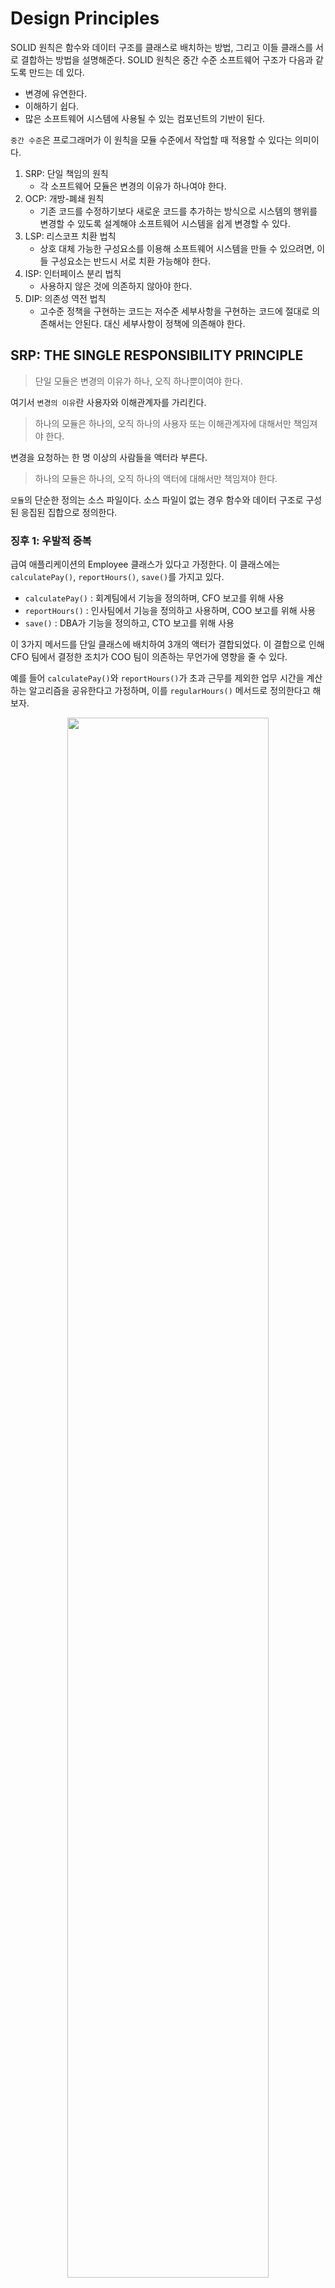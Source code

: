 # Design Principles

SOLID 원칙은 함수와 데이터 구조를 클래스로 배치하는 방법, 그리고 이들 클래스를 서로 결합하는 방법을 설명해준다. SOLID 원칙은 중간 수준 소프트웨어 구조가 다음과 같도록 만드는 데 있다.

* 변경에 유연한다.
* 이해하기 쉽다.
* 많은 소프트웨어 시스템에 사용될 수 있는 컴포넌트의 기반이 된다.

`중간 수준`은 프로그래머가 이 원칙을 모듈 수준에서 작업할 때 적용할 수 있다는 의미이다.

1. SRP: 단일 책임의 원칙
    * 각 소프트웨어 모듈은 변경의 이유가 하나여야 한다.
2. OCP: 개방-폐쇄 원칙
    * 기존 코드를 수정하기보다 새로운 코드를 추가하는 방식으로 시스템의 행위를 변경할 수 있도록 설계해야 소프트웨어 시스템을 쉽게 변경할 수 있다.
3. LSP: 리스코프 치환 법칙
    * 상호 대체 가능한 구성요소를 이용해 소프트웨어 시스템을 만들 수 있으려면, 이들 구성요소는 반드시 서로 치환 가능해야 한다.
4. ISP: 인터페이스 분리 법칙
    * 사용하지 않은 것에 의존하지 않아야 한다.
5. DIP: 의존성 역전 법칙
    * 고수준 정책을 구현하는 코드는 저수준 세부사항을 구현하는 코드에 절대로 의존해서는 안된다. 대신 세부사항이 정책에 의존해야 한다.

## SRP: THE SINGLE RESPONSIBILITY PRINCIPLE

> 단일 모듈은 변경의 이유가 하나, 오직 하나뿐이여야 한다.

여기서 `변경의 이유`란 사용자와 이해관계자를 가리킨다.

> 하나의 모듈은 하나의, 오직 하나의 사용자 또는 이해관계자에 대해서만 책임져야 한다.

변경을 요청하는 한 명 이상의 사람들을 액터라 부른다.

> 하나의 모듈은 하나의, 오직 하나의 액터에 대해서만 책임져야 한다.

`모듈`의 단순한 정의는 소스 파일이다. 소스 파일이 없는 경우 함수와 데이터 구조로 구성된 응집된 집합으로 정의한다.

### 징후 1: 우발적 중복

급여 애플리케이션의 Employee 클래스가 있다고 가정한다. 이 클래스에는 `calculatePay()`, `reportHours()`, `save()`를 가지고 있다.

* `calculatePay()` : 회계팀에서 기능을 정의하며, CFO 보고를 위해 사용
* `reportHours()` : 인사팀에서 기능을 정의하고 사용하며, COO 보고를 위해 사용
* `save()` : DBA가 기능을 정의하고, CTO 보고를 위해 사용

이 3가지 메서드를 단일 클래스에 배치하여 3개의 액터가 결합되었다. 이 결합으로 인해 CFO 팀에서 결정한 조치가 COO 팀이 의존하는 무언가에 영향을 줄 수 있다.

예를 들어 `calculatePay()`와 `reportHours()`가 초과 근무를 제외한 업무 시간을 계산하는 알고리즘을 공유한다고 가정하며, 이를 `regularHours()` 메서드로 정의한다고 해보자.

<div align="center">
<img src="img/srp_shared_algorithm.png" width="80%">
</div>

이제 CFO 팀에서 초과 근무를 제외한 업무 시간을 계산하는 방식을 약간 수정하기로 결정했다고 하자. 하지만 인사를 담당하는 COO 팀에서는 초과근무를 제외한 업무 시간을 CFO 팀과는 다른 목적으로 사용하기
때문에, 이와 같은 변경을 원치 않는다고 해보자.

개발자는 `calculatePay()`가 편의 메서드인 `regularHours()`를 호출하는 사실을 발견하지만, `reportHours()`에서 호출된다는 사실은 눈치채지 못한다. 따라서 COO
팀은 `reportHours()` 메서드가 생성된 보고서를 여전히 이용한다. 하지만 이 보고서에 포함된 수치들은 엉터리이다.

이러한 문제는 서로 다른 액터가 의존하는 코드를 너무 가까이 배치했기 때문에 발생한다. SRP는 서로 다른 액터가 의존하는 코드를 서로 분리하라고 말한다.

### 징후 2: 병합

예를 들어 DBA가 속한 CTO 팀에서 데이터베이스의 Employee 테이블 스키마를 약간 수정하기로 결정한다. 이와 동시에 인사 담당자가 속한 COO 팀에서는 `reportHours()` 메서드의 보고서 포맷을
변경하기로 결정했다고 가정해보자.

서로 다른 팀에 속한 두 명의 서로 다른 개발자가 Employee 클래스를 체크아웃 받은 후 변경사항을 적용하면, 이들 변경사항은 서로 충돌한다. 결과적으로 병합이 발생한다.

이 징후는 여러 사람이 서로 다른 목적으로 동일한 소스 파일을 변경하는 경우에 발생한다. 이를 해결하는 방법은 서로 다른 액터를 뒷받침하는 코드를 서로 분리하는 것이다.

### 해결책

이 문제의 해결책은 다양한데, 모두가 메서드를 각 다른 클래스로 이동시키는 방식이다.

가장 확실한 해결책은 데이터와 메서드를 분리하는 방식이다. 즉, 메서드가 없는 데이터 구조인 EmployeeData 클래스를 만들고 세 개의 클래스가 공유하도록 한다. 각 클래스는 자신에게 필요한 소스 코드만을
포함하며, 세 클래스 간 서로의 존재를 몰라야 한다.

<div align="center">
<img src="img/srp_seperate_dependency.png" width="80%">
</div>

이 해결책은 세 가지 클래스를 인스턴스화하고 추적해야 한다는 단점이 있다. 이를 해결하기 위해 facade 패턴이 있다.

<div align="center">
<img src="img/srp_facade_pattern.png" width="80%">
</div>

EmployeeFacade 클래스는 세 클래스의 객체를 생성하고 요청된 메서드를 가지는 객체로 위임하는 일을 책임진다.

중요한 업무 규칙을 데이터와 가깝게 배치하는 방식을 선호하면, 중요한 메서드를 기존의 Employee 클래스에 유지하되 덜 중요한 클래스는 나머지 메서드들에 대한 facade로 사용할 수 있다.

<div align="center">
<img src="img/srp_facade_pattern2.png" width="80%">
</div>

### 결론

SRP는 메서드와 클래스 수준의 원칙이다.

## OCP: THE OPEN-CLOSED PRINCIPLE

> 소프트웨어 개체(artifact)는 확장에 열려 있어야 하고, 변경에는 닫혀 있어야 한다.

즉, 소프트웨어 개체의 행위는 확장할 수 있어야 하지만, 개체를 변경해서는 안된다.

### 사고 실험

재무제표를 웹 페이지로 보여주는 시스템이 있다고 가정하자. 이제 이해관계자가 동일한 정보를 보고서 형태로 변환해서 흑백 프린터로 출력을 요청했다고 하자.

SRP를 적용하면 데이터 흐름을 다음과 같은 형태로 만들 수 있다.

<div align="center">
<img src="img/ocp_apply_srp.png" width="80%">
</div>

보고서 생성이 두 개의 책임으로 분리된다. 이처럼 책임을 분리했다면, 두 책임 중 하나에서 변경이 발생하더라도 다른 하나는 변경되지 않도록 소스 코드 의존성도 조직화해야 한다. 또한 새로 조직화한 구조에서는 행위가
확장될 때 변경이 발생하지 않음을 보장해야 한다.

이러한 목적 달성을 위해 처리 과정을 클래스 단위로 분할하고, 이들 클래스를 다음과 같은 컴포넌트 단위로 구분해야 한다.

<div align="center">
<img src="img/ocp_component.png">
</div>

화살표가 A 클래스에서 B 클래스로 향한다면, A 클래스에서는 B 클래스를 호출하지만, B 클래스는 A 클래스를 전혀 호출하지 않음을 뜻한다. 따라서 FinancialDataMapper는
FinancialDataGateway를 알고 있지만, FinancialDataGateway는 FinancialDataMapper를 알지 못한다.

여기서 한 가지 더 주목해야 할 점은 모든 컴포넌트트 관계는 단방향으로 이루어진다는 점이다. 이 화살표는 변경으로부터 보호하려면 컴포넌트를 향하도록 그려진다.

<div align="center">
<img src="img/ocp_unidirectional.png" width="80%">
</div>

즉, A 컴포넌트에서 발생한 변경으로부터 B 컴포넌트를 보호하려면 반드시 A 컴포넌트가 B 컴포넌트에 의존해야 한다. 위 예제의 경우 Presenter에서 발생한 변경으로부터 Controller를 보호하고자 하며,
View에서 발생한 변경으로부터 Presenter를 보호하고자 한다. Interactor는 모든 것에서 발생한 변경으로부터 보호하고자 한다.

Interactor가 업무 규칙을 포함하기 때문에 모든 변경으로부터 보호되어야 한다. Interactor는 애플리케이션에서 가장 높은 수준의 정책을 포함한다. 다른 컴포넌트는 주변적인 문제를 담당하며, 가장 중요한
문제는 Interactor가 담당한다.

컴포넌트 계층구조를 이와 같이 조직화하면 저수준 컴포넌트에서 발생한 변경으로부터 고수준 컴포넌트를 보호할 수 있다.

### 방향성 제어

위 컴포넌트 그림에서 FinancialDataGateway 인터페이스는 FinancialReportGenerator와 FinancialDataMapper 사이에 위치하는데, 이는 의존성을 역전시키기 위함이다.
FinancialDataGateway가 없었다면 Interactor 컴포넌트에서 Database 컴포넌트로 바로 향하게 된다.

### 정보 은닉

FinancialReportRequester 인터페이스는 방향성 제어와는 다른 목적을 가진다. FinancialReportController가 Interactor 내부에 대해 너무 많이 알지 못하도록 막기 위해
존재한다. 이 인터페이스가 없었다면, Controller는 FinancialEntities에 대해 추이 종속성을 가지게 된다.

> 추이 종속성은 A 클래스가 B 클래스에 의존하고, B 클래스가 C 클래스에 의존한다면, A 클래스는 C 클래스에 의존하는 것을 의미한다.

추이 종속성을 가지게 되면 소프트웨어 엔티티는 `자신이 직접 사용하지 않는 요소에는 절대로 의존해서는 안 된다`는 소프트웨어 원칙에 위배된다. 즉, Controller에서 발생한 변경으로부터 Interactor를
보호하는 우선순위가 가장 높지만, 반대로 Interactor에서 발생한 변경으로부터 Controller로 보호되어야 한다. 이를 위해 Interactor 내부를 은닉한다.

### 결론

OCP는 시스템을 확장하기 쉬운 동시에 변경으로 인해 시스템이 너무 많이 영향을 받지 않도록 하는데 있다. 이를 위해 컴포넌트 단위로 분리하고, 저수준 컴포넌트에서 발생한 변경으로부터 고수준 컴포넌트를 보호할 수
있는 형태의 의존성 계층 구조가 만들어져야 한다.

## LSP: THE LISKOV SUBSTITUTION PRINCIPLE

> S 타입의 객체 01 각각에 대응하는 T 타입 객체 02가 있고, T 타입을 이용해 정의한 모든 프로그램 P에서 02의 자리에 01을 치환하더라도 P의 행위가 변하지 않는다면, S는 T의 하위 타입이다.

### 상속을 사용하도록 가이드하기

다음과 같이 License를 상속하는 2개의 하위 타입이 존재한다고 가정하자. 각각 다른 알고리즘을 이용해 라이선스 비용을 계산한다.

<div align="center">
<img src="img/lsp_billing.png" width="80%">
</div>

Billing 애플리케이션의 행위가 License 하위 타입 중 무엇을 사용하는지에 전혀 의존하지 않기 때문에 이 설계는 LSP를 준수한다. 이들 하위 타입은 모두 License 타입을 치환할 수 있다.

### 정사각형/직사각형 문제

LSP를 위반하는 문제로 정사각형/직사각형 문제가 있다.

<div align="center">
<img src="img/lsp_square_rect_problem.png" width="80%">
</div>

이 예제에서 Square는 Rectangle의 하위 타입으로는 적합하지 않은데, Rectangle의 높이와 너비는 서로 독립적인 반면, Square의 높이와 너비는 반드시 같이 변경되어야 하기 때문이다. User는
대화하고 있는 상대가 Rectangle이라 생각하므로 혼동이 생길 수 있다. 다음 코드를 보자.

```
Rectangle r = ...
r.setW(5);
r.setH(52);
assert(r.area() == 10)
```

여기서 Square를 생성하면 assert는 실패한다. 이를 막기 위해 if 문 등을 이용해 Rectangle이 실제 Square인지 검사하는 메커니즘을 User에 추가하는 것이다. 하지만 User의 행위가 사용하는
타입에 의존하게 되므로 결국 타입을 서로 치환할 수 없게 된다.

### LSP와 아키텍처

여기서 말하는 인터페이스는 여러 형태로 나타나는데, 자바스러운 언어라면 인터페이스 하나와 이를 구현하는 여러 개의 클래스로 구성되며, 루비라면 동일한 메서드 시그니처를 공유하는 여러 개의 클래스로 구성된다. 또한
REST 인터페이스에 응답하는 서비스 집단일 수도 있다. 이외의 상황에도 LSP를 적용할 수 있다. 잘 정의된 인터페이스와 이 인터페이스의 구현체끼리 상호 치환 가능성에 기대는 사용자들이 존재하기 때문이다.

### LSP 위반 사례

택시 파견 서비스를 통합하는 애플리케이션을 만들고 있다고 가정하자. 고객은 어느 택시업체인지 신경쓰지 않고 자신의 상황에 가장 적합한 택시를 찾는다.

택시 파견 REST 서비스의 URI가 운전기사 데이터베이스에 저장되어 있다고 가정하자. 예를 들어, 택시기사인 Bob의 택시 파견 URI는 다음과 같다.

```
purplecab.com/driver/Bob
```

시스템은 이 URI에 필요한 정보를 추가해 다음과 같이 PUT 방식으로 호출한다.

```
purplecab.com/driver/Bob
             /pickupAddress/24 Maple St.
             /pickupTime/153
             /destination/ORD
```

이 예제에서 파견 서비스를 만들 때 다양한 택시업체에서 동일한 REST 인터페이스를 준수하도록 만들어야 한다는 사실이다.

만약 어떤 업체에서 destination 필드를 dest로 축약해서 사용하였고, destination을 사용하라 강제할 수 없다고 가정하자. 그렇다면 이 예외 사항을 처리하는 로직을 추가해야 할 것이다.

### 결론

LSP는 아키텍처 수준까지 확장할 수 있고, 반드시 확장해야 한다. 치환 가능성을 조금이라도 위배하면 시스템 아키텍처가 오염되어 상당의 별도 메커니즘을 추가해야 할 수도 있다.

## ISP: THE INTERFACE SEGREGATION PRINCIPLE

ISP는 다음 다이어그램에서 유래했다.

<div align="center">
<img src="img/isp_diagram.png" width="80%">
</div>

User1은 op1만을, User2는 op2만을, User3는 op3만을 사용하고, OPS가 정적 타입 언어로 작성된 클래스라 가정해보자. 이 경우 User1에서는 op2, op3를 전혀 사용하지 않음에도
User1의 소스 코드는 이 두 메서드에 의존하게 된다. 이러한 의존성으로 인해 OPS 클래스에 op2 코드가 변경되면 User1과 관련된 코드는 하나도 변경되지 않았음에도 다시 컴파일된다.

이는 오퍼레이션을 인터페이스 단위로 분리하여 해결할 수 있다. User1의 소스 코드는 U1Ops와 op1에 의존하지만 OPS에는 의존하지 않아 OPS에서 발생된 변경이 User1과 관계없는 변경이면 User1이
다시 컴파일되지 않는다.

<div align="center">
<img src="img/isp_diagram2.png" width="80%">
</div>

### ISP와 언어

정적 타입 언어는 사용자가 import, use 또는 include 같은 타입 선언문을 사용하도록 강제해 소스 코드 의존성이 발생하고, 이로 인해 재컴파일이 강제되는 상황이 발생한다. 루비나 파이썬과 같은 동적 타입
언어는 런타임에 추론이 발생한다. 따라서 소스 코드 의존성이 아예 없으며 정적 타입 언어를 사용할 때보다 유연하며 결합도가 낮은 시스템을 만들 수 있는 이유이다. 때문에 ISP는 언어와 관련된 문제라 결론내릴 여지가
있다.

### ISP와 아키텍처

S 시스템 구축에 참여하는 아키텍트가 있다고 가정하자. 아키텍트는 F 프레임워크를 시스템에 도입하기를 원한다. 그리고 F 프레임워크 개발자는 특정한 D 데이터베이스를 반드시 사용하라 만들었다고 가정해보자. 즉, S는
F에 의존하고 F는 다시 D에 의존하게 된다.

F에서는 불필요한 기능, 따라서 S와는 전혀 관계없는 기능이 D에 포함된다고 가정하자. 때문에 D 내부가 변경되면 F를 재배포해야 할 수도 있고, 따라서 S까지 재배포해야 할 수도 있다. 심지어 D의 내부 기능 중
F와
S에서 불필요한 기능에 문제가 발생하면 F와 S에도 영향을 준다는 사실이다.

### 결론

여기서 알아야 할 점은 불필요한 짐을 실은 무언가에 의존하면 예상치 못한 문제에 빠질 수 있다는 점이다.

## DIP: THE DEPENDENCY INVERSION PRINCIPLE

DIP에서 말하는 `유연성이 극대화된 시스템`이란 소스 코드 의존성이 추상에 의존하며 구체에는 의존하지 않는 시스템이다.

자바와 같은 정적 타입 언어에서 use, import, include 구문은 오직 인터페이스나 추상 클래스 같은 추상적인 선언만을 참조해야 한다는 뜻이다. 구체적인 대상에는 절대 의존해서는 안 된다.

하지만 소프트웨어 시스템이라면 구체적인 많은 클래스에 의존하기 때문에 비현실적이다. 예를 들어 자바의 String은 구체 클래스이며 이를 추상 클래스로 만들려는 시도는 현실성이 없다. java.lang.String
구체 클래스에 대한 의존성을 벗어날 수 없고, 벗어나서도 안 된다.

반면 String 클래스는 매우 안정적이며, 변경되는 일도 거의 없고, 변경되더라도 엄격하게 통제된다. 이러한 이유로 DIP를 논할 때 운영체제나 플랫폼 같이 안정성이 보장된 환경에 대해서는 무시하는 편이다.

우리가 의존하지 않도록 피하고자 하는 것은 변동성이 큰 구체적인 요소이다. 즉, 우리가 개발하는 모듈들을 의미한다.

### 안정된 추상화

인터페이스에 변경이 생기면 구현체들도 따라서 수정해야 한다. 반대로 구현체에 변경이 생겨도 구현체가 구현하는 인터페이스는 대부분 변경될 필요가 없다. 즉, 안정된 소프트웨어 아키텍처란 변동성이 큰 구현체에 의존하는
일은 지양하고, 안정된 추상 인터페이스를 선호하는 아키텍처라는 뜻이다.

다음과 같이 매우 구체적인 코딩 실천법으로 요약할 수 있다.

* 변동성이 큰 구체 클래스를 참조하지 말라.
    * 대신 추상 인터페이스를 참조하라. 이 규칙은 객체 생성 방식을 강하게 제약하며, 일반적으로 추상 팩토리를 사용하도록 강제한다.
* 변동성이 큰 구체 클래스로부터 파생하지 말라.
    * 상속은 소스 코드에 존재하는 모든 관계 중 가장 강력한 동시에 뻣뻑해서 변경하기 어려우므로 신중하게 사용해야 한다.
* 구체 함수를 오버라이드 하지 말라.
    * 대체로 구체 함수는 소스 코드 의존성을 필요로 한다. 구체 함수를 오버라이드 하면 이러한 의존성을 제거할 수 없게 되며, 실제로 그 의존성을 상속하게 된다.
* 구체적이며 변동성이 크다면 절대로 그 이름을 언급하지 말라.

### 팩토리

이 규칙들을 준수하려면 변동성이 큰 구체적인 객체는 주의해서 생성해야 한다.

다음 그림에서 추상 팩토리를 사용한 구조를 볼 수 있다. Application은 Service 인터페이스를 통해 ConcreteImpl을 사용하지만, Application에서는 어떤 식으로든 ConcreteImpl의
인스턴스를 생성해야 한다고 하자. ConcreteImplt에 대해 소스 코드 의존성을 만들지 않으면서 이 목적을 이루기 위해 Application은 ServiceFactory 인터페이스의 makeSvc 메서드를
호출한다. 이 메서드는 ServiceFactory로부터 파생된 ServiceFactoryImpl에서 구현된다. 긜고 ServiceFactoryImpl 구현체가 ConcreteImpl 인스턴스를 생성한 후
Service 타입으로 반환한다.

<div align="center">
<img src="img/dip_abstract_factory.png" width="80%">
</div>

곡선은 아키텍터의 경계를 뜻한다. 이 곡선은 구체적인 것들로부터 추상적인 것들을 분리한다. 모두 추상적인 방향으로 향한다.

곡선은 두 가지 컴포넌트로 분리한다. 하나는 추상 컴포넌트, 하나는 구체 컴포넌트이다. 추상 컴포넌트는 애플리케이션의 모든 고수준 업무 규칙을 포함하며, 구체 컴포넌트는 업무 규칙을 다루기 위해 필요한 모든
세부사항을 포함한다.

제어흐름은 소스 코드 의존성과는 반대 방향으로 곡선을 가로지르는 점에 주목하자. 다시 말해 소스 코드 의존성은 제어흐름과는 반대로 역전된다. 이러한 이유로 이 원칙을 의존성 역전이라 부른다.

### 구체 컴포넌트

위 그림의 구체 컴포넌트에는 구체적인 의존성이 하나 있으므로(ServiceFactoryImpl이 ConcreteImpl 구체 클래스에 의존) DIP에 위배된다. 이는 일반적으로 발생하며 모든 DIP 위배를 없앨 수
없다. 하지만 DIP를 위배하는 클래스들은 적은 수의 구체 컴포넌트 내부로 모을 수 있고 이를 통해 시스템의 나머지 부분과 분리할 수 있다.

### 결론

의존성은 위에 설명한 곡선을 경계로 더 추상적인 엔티티가 있는 쪽으로만 향한다. 추후 이 규칙은 의존성 규칙이라 부른다.